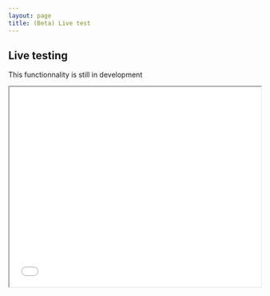 ```yaml
---
layout: page
title: (Beta) Live test
---
```


## Live testing

This functionnality is still in development

<iframe src="iframe.html" width="100%" height="400px" />

